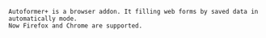 
	Autoformer+ is a browser addon. It filling web forms by saved data in automatically mode.
	Now Firefox and Chrome are supported.

 
